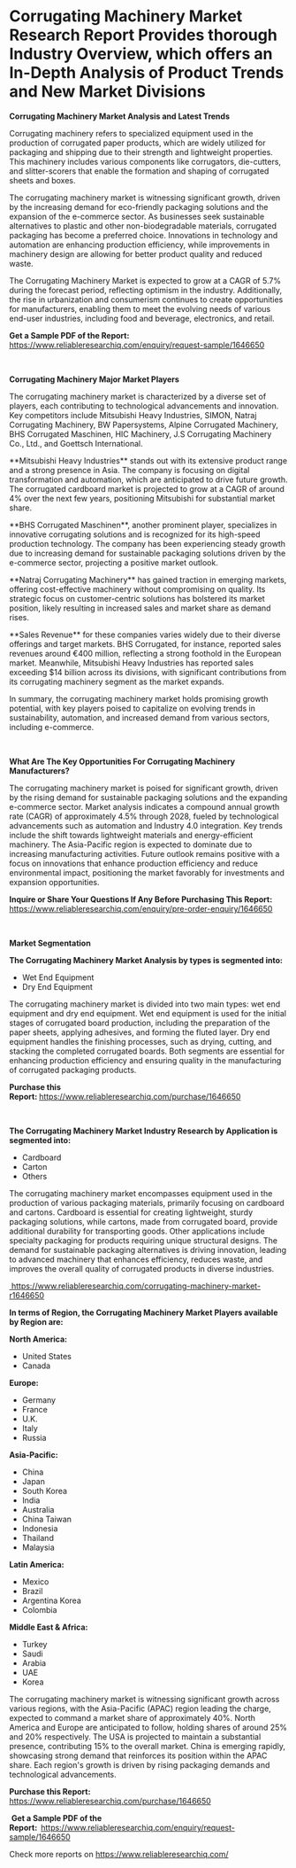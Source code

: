 <p><h1>Corrugating Machinery Market Research Report Provides thorough Industry Overview, which offers an In-Depth Analysis of Product Trends and New Market Divisions</h1></p><p><strong>Corrugating Machinery Market Analysis and Latest Trends</strong></p>
<p><p>Corrugating machinery refers to specialized equipment used in the production of corrugated paper products, which are widely utilized for packaging and shipping due to their strength and lightweight properties. This machinery includes various components like corrugators, die-cutters, and slitter-scorers that enable the formation and shaping of corrugated sheets and boxes.</p><p>The corrugating machinery market is witnessing significant growth, driven by the increasing demand for eco-friendly packaging solutions and the expansion of the e-commerce sector. As businesses seek sustainable alternatives to plastic and other non-biodegradable materials, corrugated packaging has become a preferred choice. Innovations in technology and automation are enhancing production efficiency, while improvements in machinery design are allowing for better product quality and reduced waste.</p><p>The Corrugating Machinery Market is expected to grow at a CAGR of 5.7% during the forecast period, reflecting optimism in the industry. Additionally, the rise in urbanization and consumerism continues to create opportunities for manufacturers, enabling them to meet the evolving needs of various end-user industries, including food and beverage, electronics, and retail.</p></p>
<p><strong>Get a Sample PDF of the Report:&nbsp;</strong> <a href="https://www.reliableresearchiq.com/enquiry/request-sample/1646650?utm_campaign=1144&utm_medium=2&utm_source=Github&utm_content=ia&utm_term=23022025&utm_id=corrugating-machinery">https://www.reliableresearchiq.com/enquiry/request-sample/1646650</a></p>
<p>&nbsp;</p>
<p><strong>Corrugating Machinery Major Market Players</strong></p>
<p><p>The corrugating machinery market is characterized by a diverse set of players, each contributing to technological advancements and innovation. Key competitors include Mitsubishi Heavy Industries, SIMON, Natraj Corrugating Machinery, BW Papersystems, Alpine Corrugated Machinery, BHS Corrugated Maschinen, HIC Machinery, J.S Corrugating Machinery Co., Ltd., and Goettsch International.</p><p>**Mitsubishi Heavy Industries** stands out with its extensive product range and a strong presence in Asia. The company is focusing on digital transformation and automation, which are anticipated to drive future growth. The corrugated cardboard market is projected to grow at a CAGR of around 4% over the next few years, positioning Mitsubishi for substantial market share.</p><p>**BHS Corrugated Maschinen**, another prominent player, specializes in innovative corrugating solutions and is recognized for its high-speed production technology. The company has been experiencing steady growth due to increasing demand for sustainable packaging solutions driven by the e-commerce sector, projecting a positive market outlook.</p><p>**Natraj Corrugating Machinery** has gained traction in emerging markets, offering cost-effective machinery without compromising on quality. Its strategic focus on customer-centric solutions has bolstered its market position, likely resulting in increased sales and market share as demand rises.</p><p>**Sales Revenue** for these companies varies widely due to their diverse offerings and target markets. BHS Corrugated, for instance, reported sales revenues around €400 million, reflecting a strong foothold in the European market. Meanwhile, Mitsubishi Heavy Industries has reported sales exceeding $14 billion across its divisions, with significant contributions from its corrugating machinery segment as the market expands.</p><p>In summary, the corrugating machinery market holds promising growth potential, with key players poised to capitalize on evolving trends in sustainability, automation, and increased demand from various sectors, including e-commerce.</p></p>
<p>&nbsp;</p>
<p><strong>What Are The Key Opportunities For Corrugating Machinery Manufacturers?</strong></p>
<p><p>The corrugating machinery market is poised for significant growth, driven by the rising demand for sustainable packaging solutions and the expanding e-commerce sector. Market analysis indicates a compound annual growth rate (CAGR) of approximately 4.5% through 2028, fueled by technological advancements such as automation and Industry 4.0 integration. Key trends include the shift towards lightweight materials and energy-efficient machinery. The Asia-Pacific region is expected to dominate due to increasing manufacturing activities. Future outlook remains positive with a focus on innovations that enhance production efficiency and reduce environmental impact, positioning the market favorably for investments and expansion opportunities.</p></p>
<p><strong>Inquire or Share Your Questions If Any Before Purchasing This Report:</strong> <a href="https://www.reliableresearchiq.com/enquiry/pre-order-enquiry/1646650?utm_campaign=1144&utm_medium=2&utm_source=Github&utm_content=ia&utm_term=23022025&utm_id=corrugating-machinery">https://www.reliableresearchiq.com/enquiry/pre-order-enquiry/1646650</a></p>
<p>&nbsp;</p>
<p><strong>Market Segmentation</strong></p>
<p><strong>The Corrugating Machinery Market Analysis by types is segmented into:</strong></p>
<p><ul><li>Wet End Equipment</li><li>Dry End Equipment</li></ul></p>
<p><p>The corrugating machinery market is divided into two main types: wet end equipment and dry end equipment. Wet end equipment is used for the initial stages of corrugated board production, including the preparation of the paper sheets, applying adhesives, and forming the fluted layer. Dry end equipment handles the finishing processes, such as drying, cutting, and stacking the completed corrugated boards. Both segments are essential for enhancing production efficiency and ensuring quality in the manufacturing of corrugated packaging products.</p></p>
<p><strong>Purchase this Report:&nbsp;</strong><a href="https://www.reliableresearchiq.com/purchase/1646650?utm_campaign=1144&utm_medium=2&utm_source=Github&utm_content=ia&utm_term=23022025&utm_id=corrugating-machinery">https://www.reliableresearchiq.com/purchase/1646650</a></p>
<p>&nbsp;</p>
<p><strong>The Corrugating Machinery Market Industry Research by Application is segmented into:</strong></p>
<p><ul><li>Cardboard</li><li>Carton</li><li>Others</li></ul></p>
<p><p>The corrugating machinery market encompasses equipment used in the production of various packaging materials, primarily focusing on cardboard and cartons. Cardboard is essential for creating lightweight, sturdy packaging solutions, while cartons, made from corrugated board, provide additional durability for transporting goods. Other applications include specialty packaging for products requiring unique structural designs. The demand for sustainable packaging alternatives is driving innovation, leading to advanced machinery that enhances efficiency, reduces waste, and improves the overall quality of corrugated products in diverse industries.</p></p>
<p><a href="https://www.reliableresearchiq.com/corrugating-machinery-market-r1646650?utm_campaign=1144&utm_medium=2&utm_source=Github&utm_content=ia&utm_term=23022025&utm_id=corrugating-machinery">&nbsp;https://www.reliableresearchiq.com/corrugating-machinery-market-r1646650</a></p>
<p><strong>In terms of Region, the Corrugating Machinery Market Players available by Region are:</strong></p>
<p>
    <p> <strong> North America: </strong>
        <ul>
            <li>United States</li>
            <li>Canada</li>
        </ul>
        </p> 
    <p> <strong> Europe: </strong>
        <ul>
            <li>Germany</li>
            <li>France</li>
            <li>U.K.</li>
            <li>Italy</li>
            <li>Russia</li>
        </ul>
        </p> 
    <p> <strong> Asia-Pacific: </strong>
        <ul>
            <li>China</li>
            <li>Japan</li>
            <li>South Korea</li>
            <li>India</li>
            <li>Australia</li>
            <li>China Taiwan</li>
            <li>Indonesia</li>
            <li>Thailand</li>
            <li>Malaysia</li>
        </ul>
        </p> 
    <p> <strong> Latin America: </strong>
        <ul>
            <li>Mexico</li>
            <li>Brazil</li>
            <li>Argentina Korea</li>
            <li>Colombia</li>
        </ul>
        </p> 
    <p> <strong> Middle East & Africa: </strong>
        <ul>
            <li>Turkey</li>
            <li>Saudi</li>
            <li>Arabia</li>
            <li>UAE</li>
            <li>Korea</li>
        </ul>
    </p>
    </p>
<p><p>The corrugating machinery market is witnessing significant growth across various regions, with the Asia-Pacific (APAC) region leading the charge, expected to command a market share of approximately 40%. North America and Europe are anticipated to follow, holding shares of around 25% and 20% respectively. The USA is projected to maintain a substantial presence, contributing 15% to the overall market. China is emerging rapidly, showcasing strong demand that reinforces its position within the APAC share. Each region's growth is driven by rising packaging demands and technological advancements.</p></p>
<p><strong>Purchase this Report: </strong><a href="https://www.reliableresearchiq.com/purchase/1646650?utm_campaign=1144&utm_medium=2&utm_source=Github&utm_content=ia&utm_term=23022025&utm_id=corrugating-machinery">https://www.reliableresearchiq.com/purchase/1646650</a></p>
<p>&nbsp;<strong>Get a Sample PDF of the Report:&nbsp;&nbsp;</strong><a href="https://www.reliableresearchiq.com/enquiry/request-sample/1646650?utm_campaign=1144&utm_medium=2&utm_source=Github&utm_content=ia&utm_term=23022025&utm_id=corrugating-machinery">https://www.reliableresearchiq.com/enquiry/request-sample/1646650</a></p>
<p><strong></strong></p>
<p>Check more reports on <a href="https://www.reliableresearchiq.com/?utm_campaign=1144&utm_medium=2&utm_source=Github&utm_content=ia&utm_term=23022025&utm_id=corrugating-machinery">https://www.reliableresearchiq.com/</a></p>